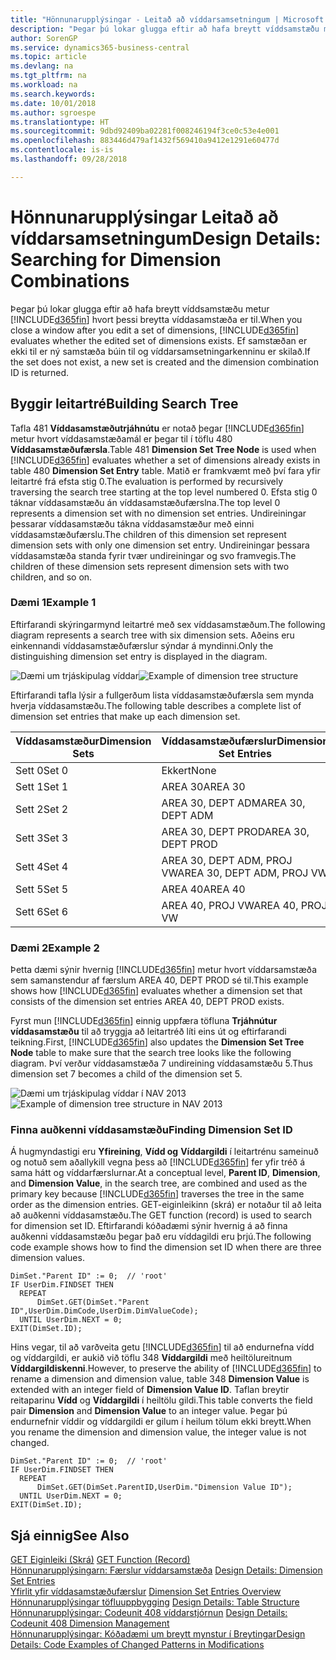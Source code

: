 ```yaml
---
title: "Hönnunarupplýsingar - Leitað að víddarsamsetningum | Microsoft Docs"
description: "Þegar þú lokar glugga eftir að hafa breytt víddsamstæðu metur Business Central hvort þessi breytta víddasamstæða er til. Ef samstæðan er ekki til er ný samstæða búin til og víddarsamsetningarkenninu er skilað."
author: SorenGP
ms.service: dynamics365-business-central
ms.topic: article
ms.devlang: na
ms.tgt_pltfrm: na
ms.workload: na
ms.search.keywords: 
ms.date: 10/01/2018
ms.author: sgroespe
ms.translationtype: HT
ms.sourcegitcommit: 9dbd92409ba02281f008246194f3ce0c53e4e001
ms.openlocfilehash: 883446d479af1432f569410a9412e1291e60477d
ms.contentlocale: is-is
ms.lasthandoff: 09/28/2018

---
```

# <a name="design-details-searching-for-dimension-combinations"></a><span data-ttu-id="e7a64-104">Hönnunarupplýsingar Leitað að víddarsamsetningum</span><span class="sxs-lookup"><span data-stu-id="e7a64-104">Design Details: Searching for Dimension Combinations</span></span>
<span data-ttu-id="e7a64-105">Þegar þú lokar glugga eftir að hafa breytt víddsamstæðu metur [!INCLUDE[d365fin](includes/d365fin_md.md)] hvort þessi breytta víddasamstæða er til.</span><span class="sxs-lookup"><span data-stu-id="e7a64-105">When you close a window after you edit a set of dimensions, [!INCLUDE[d365fin](includes/d365fin_md.md)] evaluates whether the edited set of dimensions exists.</span></span> <span data-ttu-id="e7a64-106">Ef samstæðan er ekki til er ný samstæða búin til og víddarsamsetningarkenninu er skilað.</span><span class="sxs-lookup"><span data-stu-id="e7a64-106">If the set does not exist, a new set is created and the dimension combination ID is returned.</span></span>  

## <a name="building-search-tree"></a><span data-ttu-id="e7a64-107">Byggir leitartré</span><span class="sxs-lookup"><span data-stu-id="e7a64-107">Building Search Tree</span></span>  
 <span data-ttu-id="e7a64-108">Tafla 481 **Víddasamstæðutrjáhnútu** er notað þegar [!INCLUDE[d365fin](includes/d365fin_md.md)] metur hvort víddasamstæðamál er þegar til í töflu 480 **Víddasamstæðufærsla**.</span><span class="sxs-lookup"><span data-stu-id="e7a64-108">Table 481 **Dimension Set Tree Node** is used when [!INCLUDE[d365fin](includes/d365fin_md.md)] evaluates whether a set of dimensions already exists in table 480 **Dimension Set Entry** table.</span></span> <span data-ttu-id="e7a64-109">Matið er framkvæmt með því fara yfir leitartré frá efsta stig 0.</span><span class="sxs-lookup"><span data-stu-id="e7a64-109">The evaluation is performed by recursively traversing the search tree starting at the top level numbered 0.</span></span> <span data-ttu-id="e7a64-110">Efsta stig 0 táknar víddasamstæðu án víddasamstæðufærslna.</span><span class="sxs-lookup"><span data-stu-id="e7a64-110">The top level 0 represents a dimension set with no dimension set entries.</span></span> <span data-ttu-id="e7a64-111">Undireiningar þessarar víddasamstæðu tákna víddasamstæður með einni víddasamstæðufærslu.</span><span class="sxs-lookup"><span data-stu-id="e7a64-111">The children of this dimension set represent dimension sets with only one dimension set entry.</span></span> <span data-ttu-id="e7a64-112">Undireiningar þessara víddasamstæða standa fyrir tvær undireiningar og svo framvegis.</span><span class="sxs-lookup"><span data-stu-id="e7a64-112">The children of these dimension sets represent dimension sets with two children, and so on.</span></span>  

### <a name="example-1"></a><span data-ttu-id="e7a64-113">Dæmi 1</span><span class="sxs-lookup"><span data-stu-id="e7a64-113">Example 1</span></span>  
 <span data-ttu-id="e7a64-114">Eftirfarandi skýringarmynd leitartré með sex víddasamstæðum.</span><span class="sxs-lookup"><span data-stu-id="e7a64-114">The following diagram represents a search tree with six dimension sets.</span></span> <span data-ttu-id="e7a64-115">Aðeins eru einkennandi víddasamstæðufærslur sýndar á myndinni.</span><span class="sxs-lookup"><span data-stu-id="e7a64-115">Only the distinguishing dimension set entry is displayed in the diagram.</span></span>  

 <span data-ttu-id="e7a64-116">![Dæmi um trjáskipulag víddar](media/nav2013_dimension_tree.png "Dæmi um trjáskipulag víddar")</span><span class="sxs-lookup"><span data-stu-id="e7a64-116">![Example of dimension tree structure](media/nav2013_dimension_tree.png "Example of dimension tree structure")</span></span>  

 <span data-ttu-id="e7a64-117">Eftirfarandi tafla lýsir a fullgerðum lista víddasamstæðufærsla sem mynda hverja víddasamstæðu.</span><span class="sxs-lookup"><span data-stu-id="e7a64-117">The following table describes a complete list of dimension set entries that make up each dimension set.</span></span>  

|<span data-ttu-id="e7a64-118">Víddasamstæður</span><span class="sxs-lookup"><span data-stu-id="e7a64-118">Dimension Sets</span></span>|<span data-ttu-id="e7a64-119">Víddasamstæðufærslur</span><span class="sxs-lookup"><span data-stu-id="e7a64-119">Dimension Set Entries</span></span>|  
|--------------------|---------------------------|  
|<span data-ttu-id="e7a64-120">Sett 0</span><span class="sxs-lookup"><span data-stu-id="e7a64-120">Set 0</span></span>|<span data-ttu-id="e7a64-121">Ekkert</span><span class="sxs-lookup"><span data-stu-id="e7a64-121">None</span></span>|  
|<span data-ttu-id="e7a64-122">Sett 1</span><span class="sxs-lookup"><span data-stu-id="e7a64-122">Set 1</span></span>|<span data-ttu-id="e7a64-123">AREA 30</span><span class="sxs-lookup"><span data-stu-id="e7a64-123">AREA 30</span></span>|  
|<span data-ttu-id="e7a64-124">Sett 2</span><span class="sxs-lookup"><span data-stu-id="e7a64-124">Set 2</span></span>|<span data-ttu-id="e7a64-125">AREA 30, DEPT ADM</span><span class="sxs-lookup"><span data-stu-id="e7a64-125">AREA 30, DEPT ADM</span></span>|  
|<span data-ttu-id="e7a64-126">Sett 3</span><span class="sxs-lookup"><span data-stu-id="e7a64-126">Set 3</span></span>|<span data-ttu-id="e7a64-127">AREA 30, DEPT PROD</span><span class="sxs-lookup"><span data-stu-id="e7a64-127">AREA 30, DEPT PROD</span></span>|  
|<span data-ttu-id="e7a64-128">Sett 4</span><span class="sxs-lookup"><span data-stu-id="e7a64-128">Set 4</span></span>|<span data-ttu-id="e7a64-129">AREA 30, DEPT ADM, PROJ VW</span><span class="sxs-lookup"><span data-stu-id="e7a64-129">AREA 30, DEPT ADM, PROJ VW</span></span>|  
|<span data-ttu-id="e7a64-130">Sett 5</span><span class="sxs-lookup"><span data-stu-id="e7a64-130">Set 5</span></span>|<span data-ttu-id="e7a64-131">AREA 40</span><span class="sxs-lookup"><span data-stu-id="e7a64-131">AREA 40</span></span>|  
|<span data-ttu-id="e7a64-132">Sett 6</span><span class="sxs-lookup"><span data-stu-id="e7a64-132">Set 6</span></span>|<span data-ttu-id="e7a64-133">AREA 40, PROJ VW</span><span class="sxs-lookup"><span data-stu-id="e7a64-133">AREA 40, PROJ VW</span></span>|  

### <a name="example-2"></a><span data-ttu-id="e7a64-134">Dæmi 2</span><span class="sxs-lookup"><span data-stu-id="e7a64-134">Example 2</span></span>  
 <span data-ttu-id="e7a64-135">Þetta dæmi sýnir hvernig [!INCLUDE[d365fin](includes/d365fin_md.md)] metur hvort víddarsamstæða sem samanstendur af færslum AREA 40, DEPT PROD sé til.</span><span class="sxs-lookup"><span data-stu-id="e7a64-135">This example shows how [!INCLUDE[d365fin](includes/d365fin_md.md)] evaluates whether a dimension set that consists of the dimension set entries AREA 40, DEPT PROD exists.</span></span>  

 <span data-ttu-id="e7a64-136">Fyrst mun [!INCLUDE[d365fin](includes/d365fin_md.md)] einnig uppfæra töfluna **Trjáhnútur víddasamstæðu** til að tryggja að leitartréð líti eins út og eftirfarandi teikning.</span><span class="sxs-lookup"><span data-stu-id="e7a64-136">First, [!INCLUDE[d365fin](includes/d365fin_md.md)] also updates the **Dimension Set Tree Node** table to make sure that the search tree looks like the following diagram.</span></span> <span data-ttu-id="e7a64-137">Því verður víddasamstæða 7 undireining víddasamstæðu 5.</span><span class="sxs-lookup"><span data-stu-id="e7a64-137">Thus dimension set 7 becomes a child of the dimension set 5.</span></span>  

 <span data-ttu-id="e7a64-138">![Dæmi um trjáskipulag víddar í NAV 2013](media/nav2013_dimension_tree_example2.png "Dæmi um trjáskipulag víddar í NAV 2013")</span><span class="sxs-lookup"><span data-stu-id="e7a64-138">![Example of dimension tree structure in NAV 2013](media/nav2013_dimension_tree_example2.png "Example of dimension tree structure in NAV 2013")</span></span>  

### <a name="finding-dimension-set-id"></a><span data-ttu-id="e7a64-139">Finna auðkenni víddasamstæðu</span><span class="sxs-lookup"><span data-stu-id="e7a64-139">Finding Dimension Set ID</span></span>  
 <span data-ttu-id="e7a64-140">Á hugmyndastigi eru **Yfireining**, **Vídd og** **Víddargildi** í leitartrénu sameinuð og notuð sem aðallykill vegna þess að [!INCLUDE[d365fin](includes/d365fin_md.md)] fer yfir tréð á sama hátt og víddarfærslurnar.</span><span class="sxs-lookup"><span data-stu-id="e7a64-140">At a conceptual level, **Parent ID**, **Dimension**, and **Dimension Value**, in the search tree, are combined and used as the primary key because [!INCLUDE[d365fin](includes/d365fin_md.md)] traverses the tree in the same order as the dimension entries.</span></span> <span data-ttu-id="e7a64-141">GET-eiginleikinn (skrá) er notaður til að leita að auðkenni víddasamstæðu.</span><span class="sxs-lookup"><span data-stu-id="e7a64-141">The GET function (record) is used to search for dimension set ID.</span></span> <span data-ttu-id="e7a64-142">Eftirfarandi kóðadæmi sýnir hvernig á að finna auðkenni víddasamstæðu þegar það eru víddagildi eru þrjú.</span><span class="sxs-lookup"><span data-stu-id="e7a64-142">The following code example shows how to find the dimension set ID when there are three dimension values.</span></span>  

```  
DimSet."Parent ID" := 0;  // 'root'  
IF UserDim.FINDSET THEN  
  REPEAT  
      DimSet.GET(DimSet."Parent ID",UserDim.DimCode,UserDim.DimValueCode);  
  UNTIL UserDim.NEXT = 0;  
EXIT(DimSet.ID);  

```  

 <span data-ttu-id="e7a64-143">Hins vegar, til að varðveita getu [!INCLUDE[d365fin](includes/d365fin_md.md)] til að endurnefna vídd og víddargildi, er aukið við töflu 348 **Víddargildi** með heiltölureitnum **Víddargildiskenni**.</span><span class="sxs-lookup"><span data-stu-id="e7a64-143">However, to preserve the ability of [!INCLUDE[d365fin](includes/d365fin_md.md)] to rename a dimension and dimension value, table 348 **Dimension Value** is extended with an integer field of **Dimension Value ID**.</span></span> <span data-ttu-id="e7a64-144">Taflan breytir reitaparinu **Vídd** og **Víddargildi** í heiltölu gildi.</span><span class="sxs-lookup"><span data-stu-id="e7a64-144">This table converts the field pair **Dimension** and **Dimension Value** to an integer value.</span></span> <span data-ttu-id="e7a64-145">Þegar þú endurnefnir víddir og víddargildi er gilum í heilum tölum ekki breytt.</span><span class="sxs-lookup"><span data-stu-id="e7a64-145">When you rename the dimension and dimension value, the integer value is not changed.</span></span>  

```  
DimSet."Parent ID" := 0;  // 'root'  
IF UserDim.FINDSET THEN  
  REPEAT  
      DimSet.GET(DimSet.ParentID,UserDim."Dimension Value ID");  
  UNTIL UserDim.NEXT = 0;  
EXIT(DimSet.ID);  

```  

## <a name="see-also"></a><span data-ttu-id="e7a64-146">Sjá einnig</span><span class="sxs-lookup"><span data-stu-id="e7a64-146">See Also</span></span>  
 <span data-ttu-id="e7a64-147">[GET Eiginleiki (Skrá)](/dynamics-nav/GET-Function--Record-)  </span><span class="sxs-lookup"><span data-stu-id="e7a64-147">[GET Function (Record)](/dynamics-nav/GET-Function--Record-)  </span></span>  
 <span data-ttu-id="e7a64-148">[Hönnunarupplýsingarn: Færslur víddarsamstæða](design-details-dimension-set-entries.md) </span><span class="sxs-lookup"><span data-stu-id="e7a64-148">[Design Details: Dimension Set Entries](design-details-dimension-set-entries.md) </span></span>  
 <span data-ttu-id="e7a64-149">[Yfirlit yfir víddasamstæðufærslur](design-details-dimension-set-entries-overview.md) </span><span class="sxs-lookup"><span data-stu-id="e7a64-149">[Dimension Set Entries Overview](design-details-dimension-set-entries-overview.md) </span></span>  
 <span data-ttu-id="e7a64-150">[Hönnunarupplýsingar töfluuppbygging](design-details-table-structure.md) </span><span class="sxs-lookup"><span data-stu-id="e7a64-150">[Design Details: Table Structure](design-details-table-structure.md) </span></span>  
 <span data-ttu-id="e7a64-151">[Hönnunarupplýsingar: Codeunit 408 víddarstjórnun](design-details-codeunit-408-dimension-management.md) </span><span class="sxs-lookup"><span data-stu-id="e7a64-151">[Design Details: Codeunit 408 Dimension Management](design-details-codeunit-408-dimension-management.md) </span></span>  
 [<span data-ttu-id="e7a64-152">Hönnunarupplýsingar: Kóðadæmi um breytt mynstur í Breytingar</span><span class="sxs-lookup"><span data-stu-id="e7a64-152">Design Details: Code Examples of Changed Patterns in Modifications</span></span>](design-details-code-examples-of-changed-patterns-in-modifications.md)


